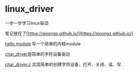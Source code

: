# linux_driver

一步一步学习linux驱动

笔记放在了[https://sloongz.github.io/](https://sloongz.github.io/)

[hello module](https://github.com/sloongz/linux_driver/tree/master/hello_module) 写一个简单的内核module

[char_driver](https://github.com/sloongz/linux_driver/tree/master/char_driver)是简单的字符设备驱动

[char_driver.c](https://github.com/sloongz/linux_driver/blob/master/char_driver/char_driver.c) 实现简单的创建字符设备、打开、关闭、读、写
